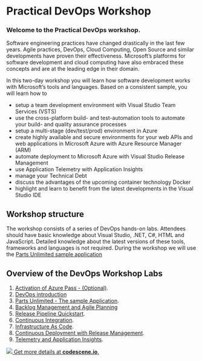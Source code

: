 # Practical DevOps Workshop

### Welcome to the Practical DevOps workshop.

Software engineering practices have changed drastically in the last few years. Agile practices, DevOps, Cloud Computing, Open Source and similar developments have proven their effectiveness. Microsoft’s platforms for software development and cloud computing have also embraced these concepts and are at the leading edge in their domain.

In this two-day workshop you will learn how software development works with Microsoft’s tools and languages. Based on a consistent sample, you will learn how to
* setup a team development environment with Visual Studio Team Services (VSTS)
* use the cross-platform build- and test-automation tools to automate your build- and quality assurance processes
* setup a multi-stage (dev/test/prod) environment in Azure
* create highly available and secure environments for your web APIs and web applications in Microsoft Azure with Azure Resource Manager (ARM)
* automate deployment to Microsoft Azure with Visual Studio Release Management
* use Application Telemetry with Application Insights
* manage your Technical Debt
* discuss the advantages of the upcoming container technology Docker
* highlight and learn to benefit from the latest developments in the Visual Studio IDE

## Workshop structure
The workshop consists of a series of DevOps hands-on labs. Attendees should have basic knowledge about Visual Studio, .NET, C#, HTML and JavaScript. Detailed knowledge about the latest versions of these tools, frameworks and languages is not required.
During the workshop we will use the [Parts Unlimited sample application](docs/PartsUnlimited/LabDescription.md)

## Overview of the DevOps Workshop Labs

1. [Activation of Azure Pass - (Optional)](docs/Setup/AzurePass.md).
2. [DevOps introduction](docs/DevOps/LabDescription.md)
2. [Parts Unlimited - The sample Application](docs/PartsUnlimited/LabDescription.md).
3. [Backlog Management and Agile Planning](docs/BacklogManagement/LabDescription.md)
4. [Release Pipeline Quickstart](docs/Intro_Release_Pipeline/LabDescription.md).
5. [Continuous Integration](docs/Continuous_Integration/LabDescription.md).
6. [Infrastructure As Code](docs/Infrastructure_as_code/LabDescription.md).
7. [Continuous Deployment with Release Management](docs/Continuous_Deployment/LabDescription.md).
8. [Telemetry and Application Insights](docs/User_Telemetry_APM_With_App_Insights/LabDescription.md).


[![](https://codescene.io/projects/2721/status.svg) Get more details at **codescene.io**.](https://codescene.io/projects/2721/jobs/latest-successful/results)
